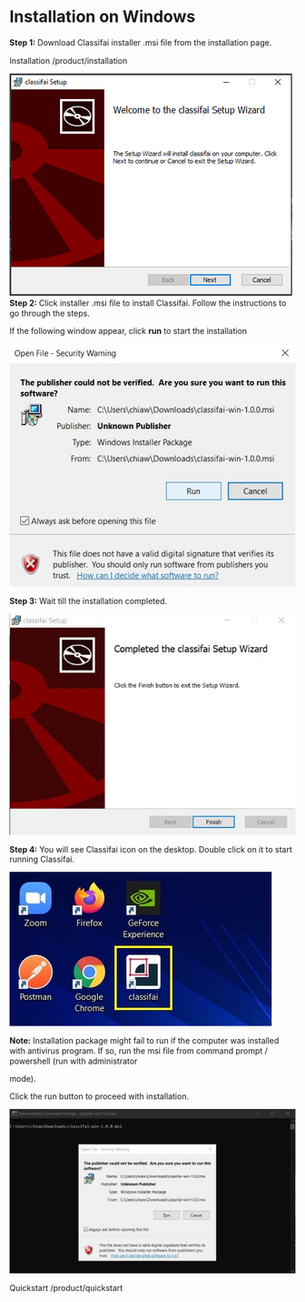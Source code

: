# Installation on Windows

**Step 1:** Download Classifai installer .msi ﬁle from the installation page.

Installation /product/installation

![](../../.gitbook/assets/0%20%284%29.png)**Step 2:** Click installer .msi ﬁle to install Classifai. Follow the instructions to go through the steps.

If the following window appear, click **run** to start the installation

![](../../.gitbook/assets/1%20%285%29.jpeg)

**Step 3:** Wait till the installation completed.

![](../../.gitbook/assets/2%20%284%29.jpeg)

**Step 4:** You will see Classifai icon on the desktop. Double click on it to start running Classifai.

![](../../.gitbook/assets/3%20%289%29.jpeg)

**Note:** Installation package might fail to run if the computer was installed with antivirus program. If so, run the msi ﬁle from command prompt / powershell \(run with administrator

mode\).

Click the run button to proceed with installation.

![](../../.gitbook/assets/4%20%283%29.jpeg)

Quickstart /product/quickstart

